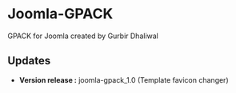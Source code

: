 # Joomla-GPACK
GPACK for Joomla created by Gurbir Dhaliwal

## Updates
- **Version release :** joomla-gpack_1.0 (Template favicon changer)
